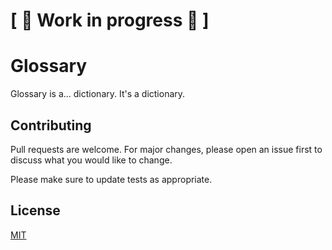 # \[ 🚧 Work in progress 🚧 \]

# Glossary

Glossary is a... dictionary. It's a dictionary.

## Contributing
Pull requests are welcome. For major changes, please open an issue first to discuss what you would like to change.

Please make sure to update tests as appropriate.

## License
[MIT](https://choosealicense.com/licenses/mit/)
